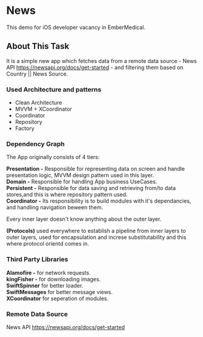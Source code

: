 # News

This demo for iOS developer vacancy in EmberMedical.

## About This Task

It is a simple new app which fetches data from a remote data source - News API https://newsapi.org/docs/get-started - and filtering them based on Country || News Source.

### Used Architecture and patterns

- Clean Architecture <br/>
- MVVM + XCoordinator <br/>
- Coordinator <br/>
- Repository <br/>
- Factory

### Dependency Graph

The App originally consists of 4 tiers: <br />

**Presentation -** Responsible for representing data on screen and handle presentation logic, MVVM design pattern used in this layer. <br />
**Domain -** Responsible for handling App business UseCases. <br />
**Persistent -** Responsible for data saving and retrieving from/to data stores,and this is where repository pattern used. <br />
**Coordinator -** Its responsibility is to build modules with it's dependancies, and handling navigation beween them. <br/>

Every inner layer doesn't know anything about the outer layer. <br />

**(Protocols)** used everywhere to establish a pipeline from inner layers to outer layers, used for encapsulation and increse substitutability and this where protocol orientd comes in.

### Third Party Libraries

**Alamofire -** for network requests. <br />
**kingFisher -** for downloading images. <br />
**SwiftSpinner** for better loader. <br />
**SwiftMessages** for better message views. <br />
**XCoordinator** for seperation of modules. <br />


### Remote Data Source

News API https://newsapi.org/docs/get-started
